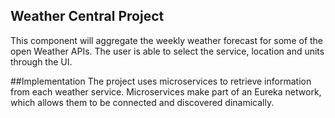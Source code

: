 ## Weather Central Project

This component will aggregate the  weekly weather forecast for some of the open Weather APIs. 
The user is able to select the service, location and units through the UI.

##Implementation
The project uses microservices to retrieve information from each weather service. Microservices make part of an Eureka network, which allows them to be connected and discovered dinamically.


